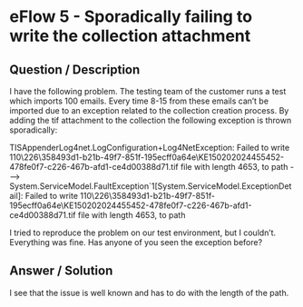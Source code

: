 # **eFlow 5 - Sporadically failing to write the collection attachment** #

## **Question / Description** ##

I have the following problem. The testing team of the customer runs a test which imports 100 emails. Every time 8-15 from these emails can’t be imported due to an exception
related to the collection creation process. 
By adding the tif attachment to the collection the following exception is thrown sporadically:

TISAppenderLog4net.LogConfiguration+Log4NetException: Failed to write 110\226\358493d1-b21b-49f7-851f-195ecff0a64e\KE150202024455452-478fe0f7-c226-467b-afd1-ce4d00388d71.tif file with length 4653, to path  ---> System.ServiceModel.FaultException`1[System.ServiceModel.ExceptionDetail]: Failed to write 110\226\358493d1-b21b-49f7-851f-195ecff0a64e\KE150202024455452-478fe0f7-c226-467b-afd1-ce4d00388d71.tif file with length 4653, to path 

I tried to reproduce the problem on our test environment, but I couldn’t. Everything was fine. Has anyone of you seen the exception before? 



## **Answer / Solution** ##

I see that the issue is well known and has to do with the length of the path.












